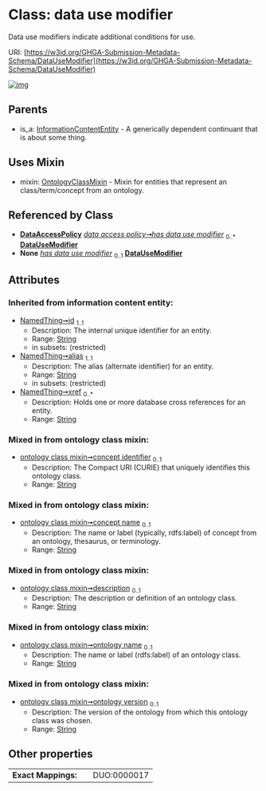 
# Class: data use modifier


Data use modifiers indicate additional conditions for use.

URI: [https://w3id.org/GHGA-Submission-Metadata-Schema/DataUseModifier](https://w3id.org/GHGA-Submission-Metadata-Schema/DataUseModifier)


[![img](https://yuml.me/diagram/nofunky;dir:TB/class/[OntologyClassMixin],[InformationContentEntity],[DataAccessPolicy]++-%20has%20data%20use%20modifier%200..*>[DataUseModifier&#124;concept_identifier:string%20%3F;concept_name:string%20%3F;description:string%20%3F;ontology_name:string%20%3F;ontology_version:string%20%3F;id(i):string;alias(i):string;xref(i):string%20*],[DataAccessPolicy]++-%20has%20data%20use%20modifier(i)%200..1>[DataUseModifier],[DataUseModifier]uses%20-.->[OntologyClassMixin],[InformationContentEntity]^-[DataUseModifier],[DataAccessPolicy])](https://yuml.me/diagram/nofunky;dir:TB/class/[OntologyClassMixin],[InformationContentEntity],[DataAccessPolicy]++-%20has%20data%20use%20modifier%200..*>[DataUseModifier&#124;concept_identifier:string%20%3F;concept_name:string%20%3F;description:string%20%3F;ontology_name:string%20%3F;ontology_version:string%20%3F;id(i):string;alias(i):string;xref(i):string%20*],[DataAccessPolicy]++-%20has%20data%20use%20modifier(i)%200..1>[DataUseModifier],[DataUseModifier]uses%20-.->[OntologyClassMixin],[InformationContentEntity]^-[DataUseModifier],[DataAccessPolicy])

## Parents

 *  is_a: [InformationContentEntity](InformationContentEntity.md) - A generically dependent continuant that is about some thing.

## Uses Mixin

 *  mixin: [OntologyClassMixin](OntologyClassMixin.md) - Mixin for entities that represent an class/term/concept from an ontology.

## Referenced by Class

 *  **[DataAccessPolicy](DataAccessPolicy.md)** *[data access policy➞has data use modifier](data_access_policy_has_data_use_modifier.md)*  <sub>0..\*</sub>  **[DataUseModifier](DataUseModifier.md)**
 *  **None** *[has data use modifier](has_data_use_modifier.md)*  <sub>0..1</sub>  **[DataUseModifier](DataUseModifier.md)**

## Attributes


### Inherited from information content entity:

 * [NamedThing➞id](named_thing_id.md)  <sub>1..1</sub>
     * Description: The internal unique identifier for an entity.
     * Range: [String](types/String.md)
     * in subsets: (restricted)
 * [NamedThing➞alias](named_thing_alias.md)  <sub>1..1</sub>
     * Description: The alias (alternate identifier) for an entity.
     * Range: [String](types/String.md)
     * in subsets: (restricted)
 * [NamedThing➞xref](named_thing_xref.md)  <sub>0..\*</sub>
     * Description: Holds one or more database cross references for an entity.
     * Range: [String](types/String.md)

### Mixed in from ontology class mixin:

 * [ontology class mixin➞concept identifier](ontology_class_mixin_concept_identifier.md)  <sub>0..1</sub>
     * Description: The Compact URI (CURIE) that uniquely identifies this ontology class.
     * Range: [String](types/String.md)

### Mixed in from ontology class mixin:

 * [ontology class mixin➞concept name](ontology_class_mixin_concept_name.md)  <sub>0..1</sub>
     * Description: The name or label (typically, rdfs:label) of concept from an ontology, thesaurus, or terminology.
     * Range: [String](types/String.md)

### Mixed in from ontology class mixin:

 * [ontology class mixin➞description](ontology_class_mixin_description.md)  <sub>0..1</sub>
     * Description: The description or definition of an ontology class.
     * Range: [String](types/String.md)

### Mixed in from ontology class mixin:

 * [ontology class mixin➞ontology name](ontology_class_mixin_ontology_name.md)  <sub>0..1</sub>
     * Description: The name or label (rdfs:label) of an ontology class.
     * Range: [String](types/String.md)

### Mixed in from ontology class mixin:

 * [ontology class mixin➞ontology version](ontology_class_mixin_ontology_version.md)  <sub>0..1</sub>
     * Description: The version of the ontology from which this ontology class was chosen.
     * Range: [String](types/String.md)

## Other properties

|                     |     |             |
| ------------------- | --- | ----------- |
| **Exact Mappings:** |     | DUO:0000017 |

